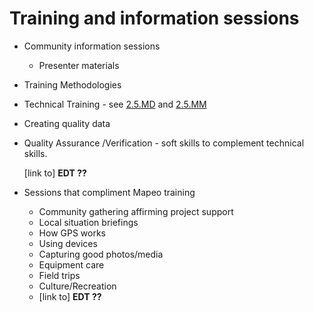 # Training and information sessions



* Community information sessions
  * Presenter materials
* Training Methodologies
* Technical Training - see [2.5.MD](https://www.notion.so/2-5-MD-ac116e5be6344ade8b5983b1fb229d01) and [2.5.MM](https://www.notion.so/2-5-MM-9382ef52e42a49a3a19ee10fe6da2b10)
* Creating quality data
* Quality Assurance /Verification - soft skills to complement technical skills.

  \[link to\] **EDT ??**

* Sessions that compliment Mapeo training
  * Community gathering affirming project support
  * Local situation briefings
  * How GPS works
  * Using devices
  * Capturing good photos/media
  * Equipment care
  * Field trips
  * Culture/Recreation
  * \[link to\] **EDT ??**

